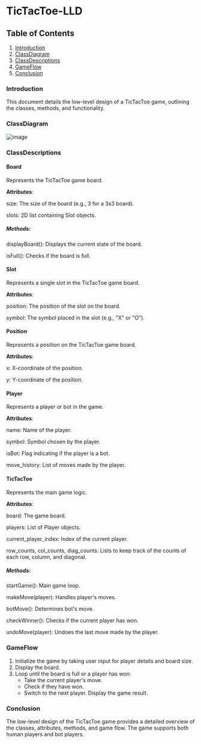 # TicTacToe-LLD

## Table of Contents
1. [Introduction](#introduction)
2. [ClassDiagram](#classdiagram)
3. [ClassDescriptions](#classdescriptions)
4. [GameFlow](#gameflow)
5. [Conclusion](#conclusion)

### Introduction
This document details the low-level design of a TicTacToe game, outlining the classes, methods, and functionality.

### ClassDiagram
![image](https://github.com/codingis4noobs2/TicTacToe-LLD/assets/87560178/cdb56cfd-8e40-4f38-82d7-bc3f6845c74c)

### ClassDescriptions
#### Board
Represents the TicTacToe game board.

**Attributes**:

size: The size of the board (e.g., 3 for a 3x3 board).

slots: 2D list containing Slot objects.

##### Methods:

displayBoard(): Displays the current state of the board.

isFull(): Checks if the board is full.

#### Slot
Represents a single slot in the TicTacToe game board.

**Attributes**:

position: The position of the slot on the board.

symbol: The symbol placed in the slot (e.g., "X" or "O").

#### Position
Represents a position on the TicTacToe game board.

**Attributes**:

x: X-coordinate of the position.

y: Y-coordinate of the position.

#### Player

Represents a player or bot in the game.

**Attributes**:

name: Name of the player.

symbol: Symbol chosen by the player.

isBot: Flag indicating if the player is a bot.

move_history: List of moves made by the player.

#### TicTacToe

Represents the main game logic.

**Attributes**:

board: The game board.

players: List of Player objects.

current_player_index: Index of the current player.

row_counts, col_counts, diag_counts: Lists to keep track of the counts of each row, column, and diagonal.

##### Methods:

startGame(): Main game loop.

makeMove(player): Handles player's moves.

botMove(): Determines bot's move.

checkWinner(): Checks if the current player has won.

undoMove(player): Undoes the last move made by the player.

### GameFlow
1. Initialize the game by taking user input for player details and board size.
2. Display the board.
3. Loop until the board is full or a player has won:
   - Take the current player's move.
   - Check if they have won.
   - Switch to the next player.
  Display the game result.

### Conclusion
The low-level design of the TicTacToe game provides a detailed overview of the classes, attributes, methods, and game flow. The game supports both human players and bot players.
